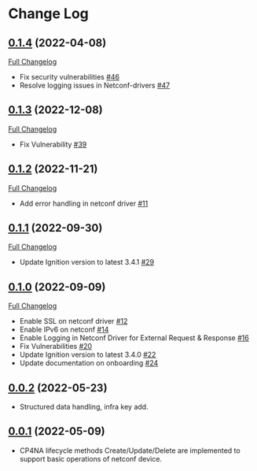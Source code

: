 # Change Log

## [0.1.4](https://github.com/IBM/netconf-driver/tree/0.1.4) (2022-04-08)
[Full Changelog](https://github.com/IBM/netconf-driver/compare/0.1.3...0.1.4)

- Fix security vulnerabilities [\#46](https://github.com/IBM/netconf-driver/issues/46)
- Resolve logging issues in Netconf-drivers [\#47](https://github.com/IBM/netconf-driver/issues/47)


## [0.1.3](https://github.com/IBM/netconf-driver/tree/0.1.3) (2022-12-08)
[Full Changelog](https://github.com/IBM/netconf-driver/compare/0.1.2...0.1.3)

- Fix Vulnerability  [\#39](https://github.com/IBM/netconf-driver/issues/39)

## [0.1.2](https://github.com/IBM/netconf-driver/tree/0.1.2) (2022-11-21)
[Full Changelog](https://github.com/IBM/netconf-driver/compare/0.1.1...0.1.2)

- Add error handling in netconf driver [\#11](https://github.com/IBM/netconf-driver/issues/11)

## [0.1.1](https://github.com/IBM/netconf-driver/tree/0.1.1) (2022-09-30)
[Full Changelog](https://github.com/IBM/netconf-driver/compare/0.1.0...0.1.1)

- Update Ignition version to latest 3.4.1 [\#29](https://github.com/IBM/netconf-driver/issues/29)

## [0.1.0](https://github.com/IBM/netconf-driver/tree/0.1.0) (2022-09-09)
[Full Changelog](https://github.com/IBM/netconf-driver/compare/0.0.2...0.1.0)

- Enable SSL on netconf driver [\#12](https://github.com/IBM/netconf-driver/issues/12)
- Enable IPv6 on netconf [\#14](https://github.com/IBM/netconf-driver/issues/14)
- Enable Logging in Netconf Driver for External Request & Response [\#16](https://github.com/IBM/netconf-driver/issues/16)
- Fix Vulnerabilities [\#20](https://github.com/IBM/netconf-driver/issues/20)
- Update Ignition version to latest 3.4.0 [\#22](https://github.com/IBM/netconf-driver/issues/22)
- Update documentation on onboarding [\#24](https://github.com/IBM/netconf-driver/issues/24)


## [0.0.2](https://github.com/IBM/netconf-driver/tree/0.0.2) (2022-05-23)

- Structured data handling, infra key add.


## [0.0.1](https://github.com/IBM/netconf-driver/tree/0.0.1) (2022-05-09)

- CP4NA lifecycle methods Create/Update/Delete are implemented to support basic operations of netconf device.
